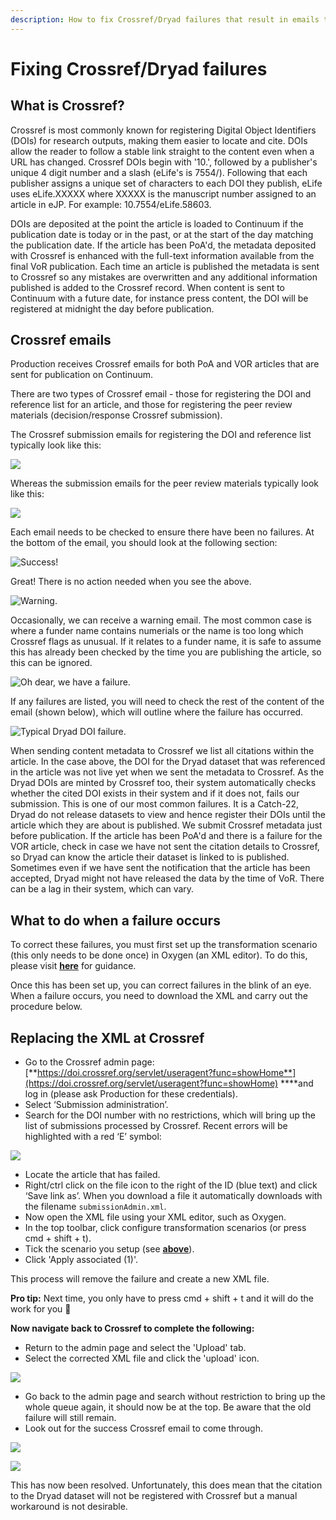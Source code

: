 ```yaml
---
description: How to fix Crossref/Dryad failures that result in emails to the inbox
---
```


# Fixing Crossref/Dryad failures

## What is Crossref? 

Crossref is most commonly known for registering Digital Object Identifiers \(DOIs\) for research outputs, making them easier to locate and cite. DOIs allow the reader to follow a stable link straight to the content even when a URL has changed. Crossref DOIs begin with '10.', followed by a publisher's unique 4 digit number and a slash \(eLife's is 7554/\). Following that each publisher assigns a unique set of characters to each DOI they publish, eLife uses eLife.XXXXX where XXXXX is the manuscript number assigned to an article in eJP. For example: 10.7554/eLife.58603.

DOIs are deposited at the point the article is loaded to Continuum if the publication date is today or in the past, or at the start of the day matching the publication date. If the article has been PoA'd, the metadata deposited with Crossref is enhanced with the full-text information available from the final VoR publication. Each time an article is published the metadata is sent to Crossref so any mistakes are overwritten and any additional information published is added to the Crossref record. When content is sent to Continuum with a future date, for instance press content, the DOI will be registered at midnight the day before publication. 

## Crossref emails

Production receives Crossref emails for both PoA and VOR articles that are sent for publication on Continuum. 

There are two types of Crossref email - those for registering the DOI and reference list for an article, and those for registering the peer review materials \(decision/response Crossref submission\).

The Crossref submission emails for registering the DOI and reference list typically look like this: 

![](../.gitbook/assets/captured%20%284%29.gif)

Whereas the submission emails for the peer review materials typically look like this:

![](../.gitbook/assets/screen-shot-2020-08-06-at-13.44.04.png)



Each email needs to be checked to ensure there have been no failures. At the bottom of the email, you should look at the following section: 

![Success! ](../.gitbook/assets/screen-shot-2020-07-09-at-15.27.17.png)

Great! There is no action needed when you see the above. 

![Warning.](../.gitbook/assets/screen-shot-2020-08-06-at-13.46.25.png)

Occasionally, we can receive a warning email. The most common case is where a funder name contains numerials or the name is too long which Crossref flags as unusual. If it relates to a funder name, it is safe to assume this has already been checked by the time you are publishing the article, so this can be ignored.  

![Oh dear, we have a failure. ](../.gitbook/assets/screen-shot-2020-07-09-at-15.29.43.png)

If any failures are listed, you will need to check the rest of the content of the email \(shown below\), which will outline where the failure has occurred.

![Typical Dryad DOI failure.](../.gitbook/assets/screen-shot-2020-07-09-at-15.30.41.png)

When sending content metadata to Crossref we list all citations within the article. In the case above, the DOI for the Dryad dataset that was referenced in the article was not live yet when we sent the metadata to Crossref. As the Dryad DOIs are minted by Crossref too, their system automatically checks whether the cited DOI exists in their system and if it does not, fails our submission. This is one of our most common failures. It is a Catch-22, Dryad do not release datasets to view and hence register their DOIs until the article which they are about is published. We submit Crossref metadata just before publication. If the article has been PoA'd and there is a failure for the VOR article, check in case we have not sent the citation details to Crossref, so Dryad can know the article their dataset is linked to is published. Sometimes even if we have sent the notification that the article has been accepted, Dryad might not have released the data by the time of VoR. There can be a lag in their system, which can vary. 

## What to do when a failure occurs 

To correct these failures, you must first set up the transformation scenario \(this only needs to be done once\) in Oxygen \(an XML editor\). To do this, please visit [**here**](oxygen.md) for guidance. 

Once this has been set up, you can correct failures in the blink of an eye. When a failure occurs, you need to download the XML and carry out the procedure below.  

## Replacing the XML at Crossref

* Go to the Crossref admin page: [**https://doi.crossref.org/servlet/useragent?func=showHome**](https://doi.crossref.org/servlet/useragent?func=showHome) ****and log in \(please ask Production for these credentials\). 
* Select ‘Submission administration’.
* Search for the DOI number with no restrictions, which will bring up the list of submissions processed by Crossref. Recent errors will be highlighted with a red ‘E’ symbol:

![](../.gitbook/assets/screen-shot-2020-07-09-at-15.39.22.png)

* Locate the article that has failed.
* Right/ctrl click on the file icon to the right of the ID \(blue text\) and click ‘Save link as’. When you download a file it automatically downloads with the filename `submissionAdmin.xml`. 
* Now open the XML file using your XML editor, such as Oxygen.
* In the top toolbar, click configure transformation scenarios \(or press cmd + shift + t\).
* Tick the scenario you setup \(see [**above**](fixing-crossref-dryad-failures.md#what-to-do-when-a-failure-occurs)\).
* Click 'Apply associated \(1\)'.

This process will remove the failure and create a new XML file.

**Pro tip:** Next time, you only have to press cmd + shift + t and it will do the work for you 🕺 

**Now navigate back to Crossref to complete the following:** 

* Return to the admin page and select the 'Upload' tab.
* Select the corrected XML file and click the 'upload' icon. 

![](../.gitbook/assets/screen-shot-2020-07-09-at-15.50.10.png)

* Go back to the admin page and search without restriction to bring up the whole queue again, it should now be at the top. Be aware that the old failure will still remain.
* Look out for the success Crossref email to come through. 

![](../.gitbook/assets/screen-shot-2020-07-09-at-15.51.13.png)

![](../.gitbook/assets/screen-shot-2020-07-09-at-15.51.23.png)

This has now been resolved. Unfortunately, this does mean that the citation to the Dryad dataset will not be registered with Crossref but a manual workaround is not desirable.





